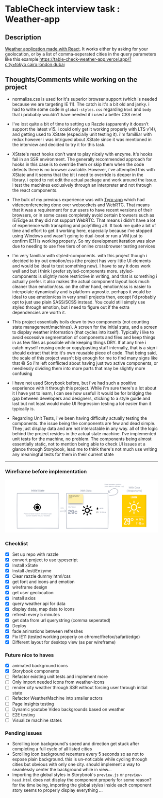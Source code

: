 # TableCheck interview task : Weather-app

## Description

[Weather application made with React](https://table-check-weather-app.vercel.app/). It works either by asking for your geolocation, or by a list of comma-seperated cities in the query parameters like this example https://table-check-weather-app.vercel.app/?city=tokyo,cairo,london,dubai

## Thoughts/Comments while working on the project

- normalize.css is used for it's superior browser support (which is needed because we are targeting IE 11). The catch is it's a bit old and janky. i had to write some code in `global-styles.css` regarding `html` and `body` that i probably wouldn't have needed if i used a better CSS reset

- I've lost quite a bit of time to setting up Razzle (apparently it doesn't support the latest v15. i could only get it working properly with LTS v14), and getting used to XState (especially unit testing it). i'm familliar with redux however i was intrigued about XState since it was mentioned in the interview and decided to try it for this task.

- XState's react hooks don't want to play nicely with enzyme. It's hooks fail in an SSR environment. The generally recommended approach for hooks in this case is to override them or skip them when the code detects there is no browser available. However, i've attempted this with XState and it seems that the bit i need to override is deeper in the library. i opted to not edit the actual package and work around the issue. I test the machines exclusively through an interpreter and not through the react components.

- The bulk of my previous experience was with [Tyro-app](https://tyro-app.com) which had videoconferencing done over websockets and WebRTC. That means that it was a requirement for our users to have recent versions of their browsers, or in some cases completely avoid certain browsers such as IE/Edge as they did not support WebRTC. That means i didn't have a lot of experience with transpiling and polyfilling JS. It took me quite a bit of time and effort to get it working here, especially because i've stopped using Windows and wasn't going to dual-boot or run a VM just to confirm IE11 is working properly. So my development iteration was slow due to needing to use free tiers of online crossbrowser testing services

- I'm very familliar with styled-components. with this project though i decided to try out emotion/css (the project has very little UI elements and would be ideal to test something new). I have to say it does work well and but i think i prefer styled-components more. styled-components is slightly more restrictive in writing, and that is something i actually prefer. it also makes the actual component layout look much cleaner than emotion/css. on the other hand, emotion/css is easier to interpolate dynamically and is platform-agnostic. perhaps it would be ideal to use emotion/css in very small projects then, except i'd probably opt to just use plain SASS/SCSS instead. You could still simply use styled through emotion, but i need to figure out if the extra dependencies are worth it.

- This project essentially boils down to two components (not counting state management/machines). A screen for the initial state, and a screen to display weather information (that cycles into itself). Typically i like to avoid excessive segmentation of components and files and keep things in as few files as possible while keeping things DRY. If at any time i catch myself reusing code or copy/pasting stuff internally, that is a sign i should extract that into it's own reusable piece of code. That being said, the scale of this project wasn't big enough for me to find many signs like that 😅 So i'm left conflicted about having just two active components, or needlessly dividing them into more parts that may be slightly more confusing

- I have not used Storybook before, but i've had such a positive experience with it through this project. While i'm sure there's a lot about it I have yet to learn, I can see how usefull it would be for bridging the gap between developers and designers, sticking to a style guide and last but not least would make UI Regression testing a lot easier than it typically is.

- Regarding Unit Tests, i've been having difficulty actually testing the components. the issue being the components are few and dead simple. They just display data and are not interactable in any way. all of the logic behind the project resides in the actual state machine. I've implemented unit tests for the machine, no problem. The components being almost essentially static, not to mention being able to check UI issues at a glance through Storybook, lead me to think there's not much use writing any meaningful tests for them in their current state

---

### Wireframe before implementation
![Wireframe](wireframe.png)
### Checklist

- [x] Set up repo with razzle
- [x] convert project to use typescript
- [x] Install xState
- [x] Install Jest/Enzyme
- [x] Clear razzle dummy html/css
- [x] get font and icons and emotion
- [x] wireframe design
- [x] get user geolocation
- [x] install axios
- [x] query weather api for data
- [x] display data, map data to icons
- [x] refresh every 5 minutes
- [x] get data from url querystring (comma seperated)
- [x] Deploy
- [x] fade animations between refreshes
- [x] Fix IE11 (tested working properly on chrome/firefox/safari/edge)
- [x] Different layout for desktop view (as per wireframe)

### Future nice to haves
- [x] animated background icons
- [x] Storybook components
- [ ] Refactor existing unit tests and implement more
- [ ] Only import needed icons from weather-icons
- [ ] render city weather through SSR without forcing user through initial state
- [ ] Refactor WeatherMachine into smaller actors
- [ ] Page insights testing
- [ ] Dynamic youtube Video backgrounds based on weather
- [ ] E2E testing
- [ ] Visualize machine states

### Pending issues
- Scrolling icon background's speed and direction get stuck after completing a full cycle of all listed cities
- Scrolling icon background recenters every 5 seconds so as not to expose plain background. this is un-noticable while cycling through cities but obvious with only one city. should implement a way to seamlessly center the background while in view...
- Importing the global styles in Storybook's `preview.js` or `preview-head.html` does not display the component properly for some reason? for the time being, importing the global styles inside each component story seems to properly display everything
...